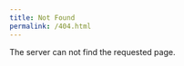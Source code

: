 ```yaml
---
title: Not Found
permalink: /404.html
---
```


The server can not find the requested page.

<script>plausible("404",{ props: { path: document.location.pathname } });</script>
